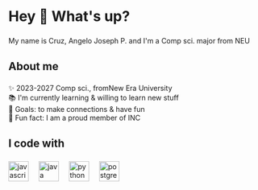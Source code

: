 <h1 align="left">Hey 👋 What's up?</h1>

###

<p align="left">My name is Cruz, Angelo Joseph P. and I'm a Comp sci. major from NEU</p>

###

<h2 align="left">About me</h2>

###

<p align="left">✨ 2023-2027 Comp sci., fromNew Era University<br>📚 I'm currently learning & willing to learn new stuff <br>🎯 Goals: to make connections & have fun<br>🎲 Fun fact: I am a proud member of INC</p>

###

<h2 align="left">I code with</h2>

###

<div align="left">
  <img src="https://cdn.jsdelivr.net/gh/devicons/devicon/icons/javascript/javascript-original.svg" height="40" alt="javascript logo"  />
  <img width="12" />
  <img src="https://cdn.jsdelivr.net/gh/devicons/devicon/icons/java/java-original.svg" height="40" alt="java logo"  />
  <img width="12" />
  <img src="https://cdn.jsdelivr.net/gh/devicons/devicon/icons/python/python-original.svg" height="40" alt="python logo"  />
  <img width="12" />
  <img src="https://cdn.jsdelivr.net/gh/devicons/devicon/icons/postgresql/postgresql-original.svg" height="40" alt="postgresql logo"  />
</div>

###
